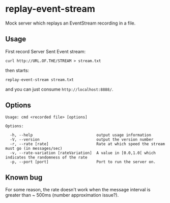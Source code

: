 replay-event-stream
===================
Mock server which replays an EventStream recording in a file.

## Usage

First record Server Sent Event stream:

```
curl http://URL.OF.THE/STREAM > stream.txt
```

then starts:

```
replay-event-stream stream.txt
```

and you can just consume `http://localhost:8888/`.

## Options

```
Usage: cmd <recorded file> [options]

Options:

  -h, --help                            output usage information
  -V, --version                         output the version number
  -r, --rate [rate]                     Rate at which speed the stream must go (in messages/sec)
  -v, --rate-variation [rateVariation]  A value in [0.0,1.0[ which indicates the randomness of the rate
  -p, --port [port]                     Port to run the server on.
```

## Known bug

For some reason, the rate doesn't work when the message interval is greater than ~ 500ms (number approximation issue?).
